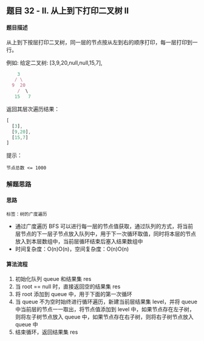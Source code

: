 ## 题目 32 - II. 从上到下打印二叉树 II
#### 题目描述
从上到下按层打印二叉树，同一层的节点按从左到右的顺序打印，每一层打印到一行。

例如:
给定二叉树: [3,9,20,null,null,15,7],

``` js
    3
   / \
  9  20
    /  \
   15   7
```
返回其层次遍历结果：

``` js
[
  [3],
  [9,20],
  [15,7]
]
```
提示：

`节点总数 <= 1000`


### 解题思路
#### 思路
`标签：树的广度遍历`
- 通过广度遍历 BFS 可以进行每一层的节点值获取，通过队列的方式，将当前层节点的下一层子节点放入队列中，用于下一次循环取值，同时将本层的节点放入到本层数组中，当前层循环结束后塞入结果数组中
- 时间复杂度：O(n)O(n)，空间复杂度：O(n)O(n)
#### 算法流程
1. 初始化队列 queue 和结果集 res
2. 当 root == null 时，直接返回空的结果集 res
3. 将 root 添加到 queue 中，用于下面的第一次循环
4. 当 queue 不为空时始终进行循环遍历，新建当前层结果集 level，并将 queue 中当前层的节点一一取出，将节点值添加到 level 中，如果节点存在左子树，则将左子树节点放入 queue 中，如果节点存在右子树，则将右子树节点放入 queue 中
5. 结束循环，返回结果集 res